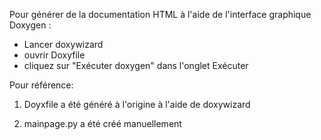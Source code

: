 Pour générer de la documentation HTML à l'aide de l'interface graphique Doxygen :

* Lancer doxywizard
* ouvrir Doxyfile
* cliquez sur "Exécuter doxygen" dans l'onglet Exécuter

Pour référence:

1. Doyxfile a été généré à l'origine à l'aide de doxywizard

2. mainpage.py a été créé manuellement